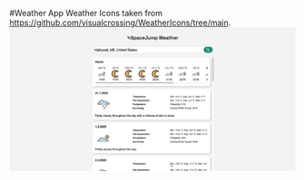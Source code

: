 #Weather App
Weather Icons taken from https://github.com/visualcrossing/WeatherIcons/tree/main. 
![Screenshot of Weather App](image.png)